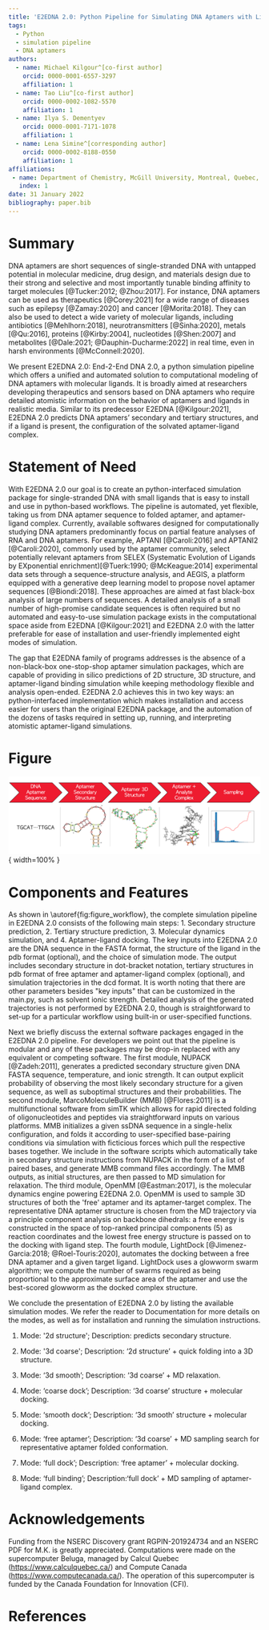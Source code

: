 ```yaml
---
title: 'E2EDNA 2.0: Python Pipeline for Simulating DNA Aptamers with Ligands'
tags:
  - Python
  - simulation pipeline
  - DNA aptamers
authors:
  - name: Michael Kilgour^[co-first author]
    orcid: 0000-0001-6557-3297
    affiliation: 1
  - name: Tao Liu^[co-first author]
    orcid: 0000-0002-1082-5570
    affiliation: 1
  - name: Ilya S. Dementyev
    orcid: 0000-0001-7171-1078
    affiliation: 1
  - name: Lena Simine^[corresponding author]
    orcid: 0000-0002-8188-0550
    affiliation: 1
affiliations:
 - name: Department of Chemistry, McGill University, Montreal, Quebec, Canada
   index: 1
date: 31 January 2022
bibliography: paper.bib
---
```


# Summary

DNA aptamers are short sequences of single-stranded DNA with untapped potential in molecular medicine, drug design, and materials design due to their strong and selective and most importantly tunable binding affinity to target molecules [@Tucker:2012; @Zhou:2017]. For instance, DNA aptamers can be used as therapeutics [@Corey:2021] for a wide range of diseases such as epilepsy [@Zamay:2020] and cancer [@Morita:2018]. They can also be used to detect a wide variety of molecular ligands, including antibiotics [@Mehlhorn:2018], neurotransmitters [@Sinha:2020], metals [@Qu:2016], proteins [@Kirby:2004], nucleotides [@Shen:2007] and metabolites [@Dale:2021; @Dauphin-Ducharme:2022] in real time, even in harsh environments [@McConnell:2020].

We present E2EDNA 2.0: End-2-End DNA 2.0, a python simulation pipeline which offers a unified and automated solution to computational modeling of DNA aptamers with molecular ligands. It is broadly aimed at researchers developing therapeutics and sensors based on DNA aptamers who require detailed atomistic information on the behavior of aptamers and ligands in realistic media. Similar to its predecessor E2EDNA [@Kilgour:2021], E2EDNA 2.0 predicts DNA aptamers’ secondary and tertiary structures, and if a ligand is present,  the configuration of the solvated aptamer-ligand complex. 

# Statement of Need

With E2EDNA 2.0 our goal is to create an python-interfaced simulation package for single-stranded DNA with small ligands that is easy to install and use in python-based workflows. The pipeline is automated, yet flexible, taking us from DNA aptamer sequence to folded aptamer, and aptamer-ligand complex. Currently, available softwares designed for computationally studying DNA aptamers predominantly focus on partial feature analyses of RNA and DNA aptamers. For example, APTANI [@Caroli:2016] and APTANI2 [@Caroli:2020], commonly used by the aptamer community, select potentially relevant aptamers from SELEX (Systematic Evolution of Ligands by EXponential enrichment)[@Tuerk:1990; @McKeague:2014] experimental data sets through a sequence-structure analysis, and AEGIS, a platform equipped with a generative deep learning model to propose novel aptamer sequences [@Biondi:2018]. These approaches are aimed at fast black-box analysis of large numbers of sequences. A detailed analysis of a small number of high-promise candidate sequences is often required but no automated and easy-to-use simulation package exists in the computational space aside from E2EDNA [@Kilgour:2021] and E2EDNA 2.0 with the latter preferable for ease of installation and user-friendly implemented eight modes of simulation.

The gap that E2EDNA family of programs addresses is the absence of a non-black-box one-stop-shop aptamer simulation packages, which are capable of providing in silico predictions of 2D structure, 3D structure, and aptamer-ligand binding simulation while keeping methodology flexible and analysis open-ended. E2EDNA 2.0 achieves this in two key ways: an python-interfaced implementation which makes installation and access easier for users than the original E2EDNA package, and the automation of the dozens of tasks required in setting up, running, and interpreting atomistic aptamer-ligand simulations.

# Figure

![Schematic workflow of E2EDNA 2.0 pipeline.\label{fig:figure_workflow}](figure_workflow.png){ width=100% }


# Components and Features

As shown in \autoref{fig:figure_workflow}, the complete simulation pipeline in E2EDNA 2.0 consists of the following main steps: 1. Secondary structure prediction, 2. Tertiary structure prediction, 3. Molecular dynamics simulation, and 4. Aptamer-ligand docking. The key inputs into E2EDNA 2.0 are the DNA sequence in the FASTA format, the structure of the ligand in the pdb format (optional), and the choice of simulation mode. The output includes secondary structure in dot-bracket notation, tertiary structures in pdb format of free aptamer and aptamer-ligand complex (optional), and simulation trajectories in the dcd format. It is worth noting that there are other parameters besides "key inputs" that can be customized in the main.py, such as solvent ionic strength. Detailed analysis of the generated trajectories is not performed by E2EDNA 2.0, though is straightforward to set-up for a particular workflow using built-in or user-specified functions.

Next we briefly discuss the external software packages engaged in the E2EDNA 2.0 pipeline. For developers we point out that the pipeline is modular and any of these packages may be drop-in replaced with any equivalent or competing software. The first module, NUPACK [@Zadeh:2011], generates a predicted secondary structure given DNA FASTA sequence, temperature, and ionic strength. It can output explicit probability of observing the most likely secondary structure for a given sequence, as well as suboptimal structures and their probabilities. The second module, MarcoMoleculeBuilder (MMB) [@Flores:2011] is a multifunctional software from simTK which allows for rapid directed folding of oligonucleotides and peptides via straightforward inputs on various platforms. MMB initializes a given ssDNA sequence in a single-helix configuration, and folds it according to user-specified base-pairing conditions via simulation with ficticious forces which pull the respective bases together. We include in the software scripts which automatically take in secondary structure instructions from NUPACK in the form of a list of paired bases, and generate MMB command files accordingly. The MMB outputs, as initial structures, are then passed to MD simulation for relaxation. The third module, OpenMM [@Eastman:2017], is the molecular dynamics engine powering E2EDNA 2.0. OpenMM is used to sample 3D structures of both the 'free' aptamer and its aptamer-target complex. The representative DNA aptamer structure is chosen from the MD trajectory via a principle component analysis on backbone dihedrals: a free energy is constructed in the space of top-ranked principal components (5) as reaction coordinates and the lowest free energy structure is passed on to the docking with ligand step. The fourth module, LightDock [@Jimenez-Garcia:2018; @Roel-Touris:2020], automates the docking between a free DNA aptamer and a given target ligand. LightDock uses a glowworm swarm algorithm; we compute the number of swarms required as being proportional to the approximate surface area of the aptamer and use the best-scored glowworm as the docked complex structure.

We conclude the presentation of E2EDNA 2.0 by listing the available simulation modes. We refer the reader to Documentation for more details on the modes, as well as for installation and running the simulation instructions.

1. Mode: '2d structure'; Description: predicts secondary structure.

2. Mode: '3d coarse';    Description: ‘2d structure’ + quick folding into a 3D structure.

3. Mode: ‘3d smooth’;    Description: ‘3d coarse’ + MD relaxation.

4. Mode: ‘coarse dock’;  Description: ‘3d coarse’ structure  + molecular docking.

5. Mode: ‘smooth dock’;  Description: ‘3d smooth’ structure + molecular docking.

6. Mode: ‘free aptamer’; Description: ‘3d coarse’ + MD sampling search for representative aptamer folded conformation.

7. Mode: ‘full dock’;    Description: ‘free aptamer’ + molecular docking.

8. Mode: ‘full binding’; Description:‘full dock’ + MD sampling of aptamer-ligand complex.

# Acknowledgements

Funding from the NSERC Discovery grant RGPIN-201924734 and an NSERC PDF for M.K. is greatly appreciated. Computations were made on the supercomputer Beluga, managed by Calcul Quebec (https://www.calculquebec.ca/) and Compute Canada (https://www.computecanada.ca/). The operation of this supercomputer is funded by the Canada Foundation for Innovation (CFI).

# References
